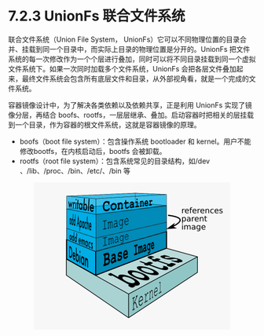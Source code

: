 # 7.2.3 UnionFs 联合文件系统

联合文件系统（Union File System， UnionFs）它可以不同物理位置的目录合并、挂载到同一个目录中，而实际上目录的物理位置是分开的。UnionFs 把文件系统的每一次修改作为一个个层进行叠加，同时可以将不同目录挂载到同一个虚拟文件系统下。如果一次同时加载多个文件系统，UnionFs 会把各层文件叠加起来，最终文件系统会包含所有底层文件和目录，从外部视角看，就是一个完成的文件系统。


容器镜像设计中，为了解决各类依赖以及依赖共享，正是利用 UnionFs 实现了镜像分层，再结合 boofs、rootfs，一层层继承、叠加。启动容器时把相关的层挂载到一个目录，作为容器的根文件系统，这就是容器镜像的原理。

- boofs（boot file system）：包含操作系统 bootloader 和 kernel。用户不能修改bootfs，在内核启动后，bootfs 会被卸载。
- rootfs（root file system）：包含系统常见的目录结构，如/dev 、/lib、/proc、/bin、/etc/、/bin 等

<div  align="center">
	<img src="../assets/docker-filesystems-multilayer.png" width = "400"  align=center />
</div>
